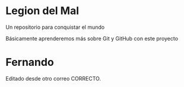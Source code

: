 # Legion del Mal
Un repositorio para conquistar el mundo

Básicamente aprenderemos más sobre Git y GitHub con este proyecto


# Fernando

Editado desde otro correo CORRECTO.